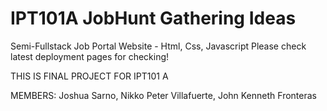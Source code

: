 # IPT101A JobHunt Gathering Ideas
Semi-Fullstack Job Portal Website - Html, Css, Javascript
Please check latest deployment pages for checking!

THIS IS FINAL PROJECT FOR IPT101 A

MEMBERS:
Joshua Sarno, Nikko Peter Villafuerte, John Kenneth Fronteras

